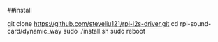 ##install

git clone https://github.com/steveliu121/rpi-i2s-driver.git
cd rpi-sound-card/dynamic_way
sudo ./install.sh
sudo reboot
